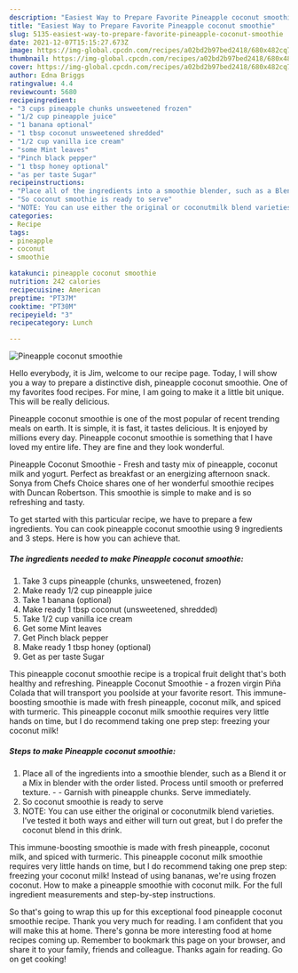 ```yaml
---
description: "Easiest Way to Prepare Favorite Pineapple coconut smoothie"
title: "Easiest Way to Prepare Favorite Pineapple coconut smoothie"
slug: 5135-easiest-way-to-prepare-favorite-pineapple-coconut-smoothie
date: 2021-12-07T15:15:27.673Z
image: https://img-global.cpcdn.com/recipes/a02bd2b97bed2418/680x482cq70/pineapple-coconut-smoothie-recipe-main-photo.jpg
thumbnail: https://img-global.cpcdn.com/recipes/a02bd2b97bed2418/680x482cq70/pineapple-coconut-smoothie-recipe-main-photo.jpg
cover: https://img-global.cpcdn.com/recipes/a02bd2b97bed2418/680x482cq70/pineapple-coconut-smoothie-recipe-main-photo.jpg
author: Edna Briggs
ratingvalue: 4.4
reviewcount: 5680
recipeingredient:
- "3 cups pineapple chunks unsweetened frozen"
- "1/2 cup pineapple juice"
- "1 banana optional"
- "1 tbsp coconut unsweetened shredded"
- "1/2 cup vanilla ice cream"
- "some Mint leaves"
- "Pinch black pepper"
- "1 tbsp honey optional"
- "as per taste Sugar"
recipeinstructions:
- "Place all of the ingredients into a smoothie blender, such as a Blend it or a Mix in blender with the order listed. Process until smooth or preferred texture.  Garnish with pineapple chunks. Serve immediately."
- "So coconut smoothie is ready to serve"
- "NOTE: You can use either the original or coconutmilk blend varieties. I’ve tested it both ways and either will turn out great, but I do prefer the coconut blend in this drink."
categories:
- Recipe
tags:
- pineapple
- coconut
- smoothie

katakunci: pineapple coconut smoothie 
nutrition: 242 calories
recipecuisine: American
preptime: "PT37M"
cooktime: "PT30M"
recipeyield: "3"
recipecategory: Lunch

---
```



![Pineapple coconut smoothie](https://img-global.cpcdn.com/recipes/a02bd2b97bed2418/680x482cq70/pineapple-coconut-smoothie-recipe-main-photo.jpg)

Hello everybody, it is Jim, welcome to our recipe page. Today, I will show you a way to prepare a distinctive dish, pineapple coconut smoothie. One of my favorites food recipes. For mine, I am going to make it a little bit unique. This will be really delicious.

Pineapple coconut smoothie is one of the most popular of recent trending meals on earth. It is simple, it is fast, it tastes delicious. It is enjoyed by millions every day. Pineapple coconut smoothie is something that I have loved my entire life. They are fine and they look wonderful.

Pineapple Coconut Smoothie - Fresh and tasty mix of pineapple, coconut milk and yogurt. Perfect as breakfast or an energizing afternoon snack. Sonya from Chefs Choice shares one of her wonderful smoothie recipes with Duncan Robertson. This smoothie is simple to make and is so refreshing and tasty.


To get started with this particular recipe, we have to prepare a few ingredients. You can cook pineapple coconut smoothie using 9 ingredients and 3 steps. Here is how you can achieve that.

<!--inarticleads1-->

##### The ingredients needed to make Pineapple coconut smoothie:

1. Take 3 cups pineapple (chunks, unsweetened, frozen)
1. Make ready 1/2 cup pineapple juice
1. Take 1 banana (optional)
1. Make ready 1 tbsp coconut (unsweetened, shredded)
1. Take 1/2 cup vanilla ice cream
1. Get some Mint leaves
1. Get Pinch black pepper
1. Make ready 1 tbsp honey (optional)
1. Get as per taste Sugar


This pineapple coconut smoothie recipe is a tropical fruit delight that&#39;s both healthy and refreshing. Pineapple Coconut Smoothie - a frozen virgin Piña Colada that will transport you poolside at your favorite resort. This immune-boosting smoothie is made with fresh pineapple, coconut milk, and spiced with turmeric. This pineapple coconut milk smoothie requires very little hands on time, but I do recommend taking one prep step: freezing your coconut milk! 

<!--inarticleads2-->

##### Steps to make Pineapple coconut smoothie:

1. Place all of the ingredients into a smoothie blender, such as a Blend it or a Mix in blender with the order listed. Process until smooth or preferred texture. -  - Garnish with pineapple chunks. Serve immediately.
1. So coconut smoothie is ready to serve
1. NOTE: You can use either the original or coconutmilk blend varieties. I’ve tested it both ways and either will turn out great, but I do prefer the coconut blend in this drink.


This immune-boosting smoothie is made with fresh pineapple, coconut milk, and spiced with turmeric. This pineapple coconut milk smoothie requires very little hands on time, but I do recommend taking one prep step: freezing your coconut milk! Instead of using bananas, we&#39;re using frozen coconut. How to make a pineapple smoothie with coconut milk. For the full ingredient measurements and step-by-step instructions. 

So that's going to wrap this up for this exceptional food pineapple coconut smoothie recipe. Thank you very much for reading. I am confident that you will make this at home. There's gonna be more interesting food at home recipes coming up. Remember to bookmark this page on your browser, and share it to your family, friends and colleague. Thanks again for reading. Go on get cooking!
